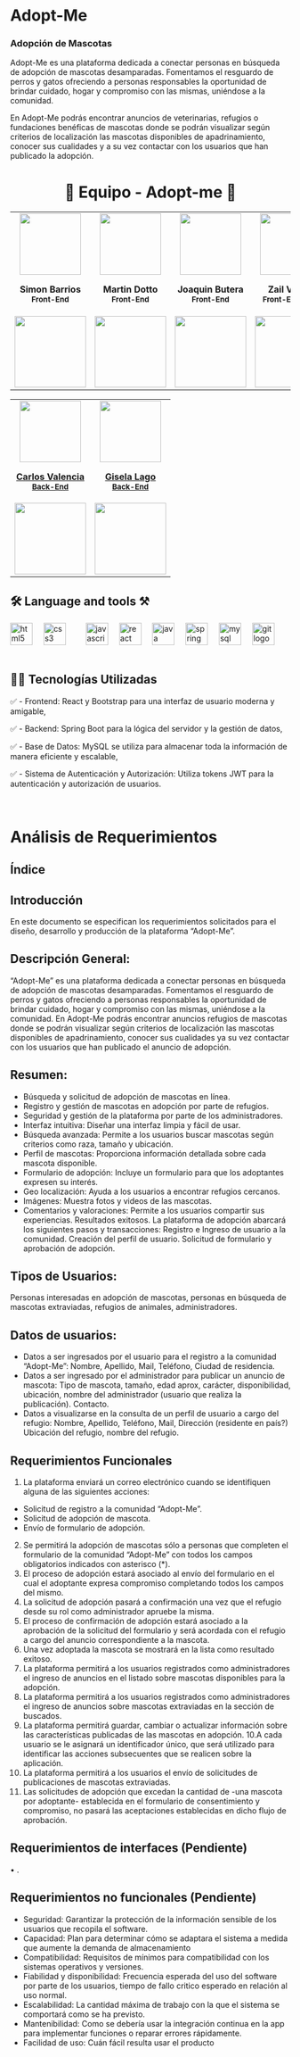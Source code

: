 

# Adopt-Me
### Adopción de Mascotas
Adopt-Me es una plataforma dedicada a conectar personas en búsqueda de adopción de mascotas desamparadas. Fomentamos el resguardo de perros y gatos ofreciendo a personas responsables la oportunidad de brindar cuidado, hogar y compromiso con las mismas, uniéndose a la comunidad.

En Adopt-Me podrás encontrar anuncios de veterinarias, refugios o fundaciones benéficas de mascotas donde se podrán visualizar según criterios de localización las mascotas disponibles de apadrinamiento, conocer sus cualidades y a su vez contactar con los usuarios que han publicado la adopción.



<h1 align='center'> 🐶 Equipo - Adopt-me  🐶 </h1>

<table align='center'>
  <tr>
    <td align='center'>
      <div>
        <a href="https://github.com/leandrofrossi" target="_blank" rel="author">
          <img width="110" src="https://media.licdn.com/dms/image/D4E03AQH_q_o2NeinSg/profile-displayphoto-shrink_800_800/0/1712893545803?e=1726099200&v=beta&t=52aA84F6jB7q0RW5arpttxBMxtp66QKkLWSCMQZRvJY"/>
        </a>
         <div>
          <h4 style="margin-top: 1rem;">Simon Barrios</br><small>Front-End</small></h4>
        </div>
        <div style='display: flex; flex-direction: column'>
          <a href="https://www.linkedin.com/in/simon-barrios" target="_blank">
            <img style='width:8rem' src="https://img.shields.io/badge/linkedin%20-%230077B5.svg?&style=for-the-badge&logo=linkedin&logoColor=white="/>
          </a>
        </div>
      </div>
    </td>
    <td align='center'>
      <div>
        <a href="https://github.com/Natsumychan" target="_blank" rel="author">
          <img width="110" src="https://media.licdn.com/dms/image/D4D35AQFFxnc2ahedNw/profile-framedphoto-shrink_800_800/0/1646770991759?e=1721271600&v=beta&t=eSV6WWKGM3Ercczknm4Oz8445kT-tFo7ofaoSh2TsN0"/>
        </a>
        <div>
          <h4 style="margin-top: 1rem;">Martin Dotto</br><small>Front-End</small></h4>
        <div>
        <div style='display: flex; flex-direction: column'>
         <a href="https://www.linkedin.com/in/martin-dotto/" target="_blank">
            <img style='width:8rem' src="https://img.shields.io/badge/linkedin%20-%230077B5.svg?&style=for-the-badge&logo=linkedin&logoColor=white="/>
          </a>
        </div>
      </div>
    </td>
    <td align='center'>
      <div>
        <a href="https://github.com/JornabeDV" target="_blank" rel="author">
          <img width="110" src="https://media.licdn.com/dms/image/D4D03AQGIIJ9FEVtT2Q/profile-displayphoto-shrink_200_200/0/1711487760825?e=1726099200&v=beta&t=E-wn8HCNAyMB9iSHDohH-nNbq1r1zFPOpxpBGnzaBdE"/>
        </a>
        <div>
          <h4 style="margin-top: 1rem;">Joaquin Butera</br><small>Front-End</small></h4>
        <div>
        <div style='display: flex; flex-direction: column'>
         <a href="https://www.linkedin.com/in/joaquin-butera-b8323020a" target="_blank">
            <img style='width:8rem' src="https://img.shields.io/badge/linkedin%20-%230077B5.svg?&style=for-the-badge&logo=linkedin&logoColor=white="/>
          </a>
        </div>
      </div>
    </td>
    <td align='center'>
      <div>
        <a href="https://github.com/patinoricar" target="_blank" rel="author" style="border:none">
          <img width="110" src="https://media.licdn.com/dms/image/C5603AQGycMWeI0y4xg/profile-displayphoto-shrink_800_800/0/1654084792808?e=1726099200&v=beta&t=z4x-PFhgbUcHO7damie4t9duCO2k4rj4HWenrPT51g0"/>
        </a>
        <div>
          <h4 style="margin-top: 1rem;">Zail Vegas</br><small>Front-End | PM </small></h4>
        </div>
        <div style='display: flex; flex-direction: column'>
         <a href="https://www.linkedin.com/in/zail-vegas-padron/" target="_blank">
            <img style='width:8rem' src="https://img.shields.io/badge/linkedin%20-%230077B5.svg?&style=for-the-badge&logo=linkedin&logoColor=white="/>
          </a>
        </div>
      </div>
    </td>
  </tr>
</table>

<table align='center'>
  <tr>
    <td align='center'>
      <div>
        <a href="https://github.com/MatiasNicolasAcevedo" target="_blank" rel="author">
          <img width="110" src="https://media.licdn.com/dms/image/D4E35AQEpKTSpnyjMyA/profile-framedphoto-shrink_200_200/0/1712721737600?e=1721275200&v=beta&t=3M7TSPqkfhCG3j6nzUE2kg9mXNwI8aVguexdHXLfHTE"/>
        </a>
        <a href="https://github.com/MatiasNicolasAcevedo" target="_blank" rel="author">
          <h4 style="margin-top: 1rem;">Carlos Valencia</br><small>Back-End</small></h4>
        </a>
        <div style='display: flex; flex-direction: column'>
          <a href="https://www.linkedin.com/in/carlos-valencia-mendez-90b6271a2/" target="_blank">
            <img style='width:8rem' src="https://img.shields.io/badge/linkedin%20-%230077B5.svg?&style=for-the-badge&logo=linkedin&logoColor=white="/>
          </a>
        </div>
      </div>
    </td>
    <td align='center'>
      <div>
        <a href="https://github.com/Full-Juan-Ortega" target="_blank" rel="author">
          <img width="110" src="https://media.licdn.com/dms/image/D4D35AQFx9sCyQzWppA/profile-framedphoto-shrink_200_200/0/1693315015530?e=1721275200&v=beta&t=tBBH3qhHjxak5t2sMOIpO2bjGWmelttdCiTBeq2beO4"/>
        </a>
        <a href="https://github.com/Full-Juan-Ortega" target="_blank" rel="author">
          <h4 style="margin-top: 1rem;">Gisela Lago</br><small>Back-End</small></h4>
        </a>
        <div style='display: flex; flex-direction: column'>
           <a href="https://www.linkedin.com/in/giselalago/" target="_blank">
            <img style='width:8rem' src="https://img.shields.io/badge/linkedin%20-%230077B5.svg?&style=for-the-badge&logo=linkedin&logoColor=white="/>
          </a>
        </div>
      </div>
    </td>
   
  </tr>
</table>

<h2 align="left">🛠 Language and tools ⚒ </h2>

<div align="left">
  <img src="https://cdn.jsdelivr.net/gh/devicons/devicon/icons/html5/html5-original.svg" height="40" alt="html5 logo"  />
  <img width="12" />
  <img src="https://cdn.jsdelivr.net/gh/devicons/devicon/icons/css3/css3-original.svg" height="40" alt="css3 logo"  />
  <img width="12" />
  <img width="12" />
  <img src="https://cdn.jsdelivr.net/gh/devicons/devicon/icons/javascript/javascript-original.svg" height="40" alt="javascript logo"  />
  <img width="12" />
  <img src="https://cdn.jsdelivr.net/gh/devicons/devicon/icons/react/react-original.svg" height="40" alt="react logo"  />
  <img width="12" />
  <img src="https://cdn.jsdelivr.net/gh/devicons/devicon/icons/java/java-original.svg" height="40" alt="java logo"  />
  <img width="12" />
  <img src="https://cdn.jsdelivr.net/gh/devicons/devicon/icons/spring/spring-original.svg" height="40" alt="spring logo"  />
  <img width="12" />
  <img src="https://cdn.jsdelivr.net/gh/devicons/devicon/icons/mysql/mysql-original.svg" height="40" alt="mysql logo"  />
  <img width="12" />
  <img src="https://cdn.jsdelivr.net/gh/devicons/devicon/icons/git/git-original.svg" height="40" alt="git logo"  />
  <img width="12" />
  
</div>

<br>

<h2> 👨‍💻 Tecnologías Utilizadas </h2>

✅ - Frontend: React y Bootstrap para una interfaz de usuario moderna y amigable, <br> 

✅ - Backend: Spring Boot para la lógica del servidor y la gestión de datos, <br> 

✅ - Base de Datos: MySQL se utiliza para almacenar toda la información de manera eficiente y escalable, <br> 

✅ - Sistema de Autenticación y Autorización: Utiliza tokens JWT para la autenticación y autorización de usuarios. <br>

<br>


# Análisis de Requerimientos
## Índice
## Introducción
En este documento se especifican los requerimientos solicitados para el diseño, desarrollo y producción
de la plataforma “Adopt-Me”.
## Descripción General:
“Adopt-Me” es una plataforma dedicada a conectar personas en búsqueda de adopción de mascotas
desamparadas. Fomentamos el resguardo de perros y gatos ofreciendo a personas responsables la
oportunidad de brindar cuidado, hogar y compromiso con las mismas, uniéndose a la comunidad.
En Adopt-Me podrás encontrar anuncios refugios de mascotas donde se podrán visualizar según criterios
de localización las mascotas disponibles de apadrinamiento, conocer sus cualidades ya su vez contactar
con los usuarios que han publicado el anuncio de adopción.
## Resumen:
- Búsqueda y solicitud de adopción de mascotas en línea.
- Registro y gestión de mascotas en adopción por parte de refugios.
- Seguridad y gestión de la plataforma por parte de los administradores.
- Interfaz intuitiva: Diseñar una interfaz limpia y fácil de usar.
- Búsqueda avanzada: Permite a los usuarios buscar mascotas según criterios como raza, tamaño y
ubicación.
- Perfil de mascotas: Proporciona información detallada sobre cada mascota disponible.
- Formulario de adopción: Incluye un formulario para que los adoptantes expresen su interés.
- Geo localización: Ayuda a los usuarios a encontrar refugios cercanos.
- Imágenes: Muestra fotos y videos de las mascotas.
- Comentarios y valoraciones: Permite a los usuarios compartir sus experiencias. Resultados exitosos.
La plataforma de adopción abarcará los siguientes pasos y transacciones: Registro e Ingreso de
usuario a la comunidad. Creación del perfil de usuario. Solicitud de formulario y aprobación de adopción.
## Tipos de Usuarios:
Personas interesadas en adopción de mascotas, personas en búsqueda de mascotas extraviadas,
refugios de animales, administradores.
## Datos de usuarios:
- Datos a ser ingresados por el usuario para el registro a la comunidad “Adopt-Me”: Nombre, Apellido,
Mail, Teléfono, Ciudad de residencia.
- Datos a ser ingresado por el administrador para publicar un anuncio de mascota: Tipo de mascota,
tamaño, edad aprox, carácter, disponibilidad, ubicación, nombre del administrador (usuario que
realiza la publicación). Contacto.
- Datos a visualizarse en la consulta de un perfil de usuario a cargo del refugio: Nombre, Apellido,
Teléfono, Mail, Dirección (residente en país?) Ubicación del refugio, nombre del refugio.
## Requerimientos Funcionales
1. La plataforma enviará un correo electrónico cuando se identifiquen alguna de las siguientes acciones:
- Solicitud de registro a la comunidad “Adopt-Me”.
- Solicitud de adopción de mascota.
- Envío de formulario de adopción.
2. Se permitirá la adopción de mascotas sólo a personas que completen el formulario de la comunidad
“Adopt-Me” con todos los campos obligatorios indicados con asterisco (*).
3. El proceso de adopción estará asociado al envío del formulario en el cual el adoptante expresa
compromiso completando todos los campos del mismo.
4. La solicitud de adopción pasará a confirmación una vez que el refugio desde su rol como
administrador apruebe la misma.
5. El proceso de confirmación de adopción estará asociado a la aprobación de la solicitud del formulario
y será acordada con el refugio a cargo del anuncio correspondiente a la mascota.
6. Una vez adoptada la mascota se mostrará en la lista como resultado exitoso.
7. La plataforma permitirá a los usuarios registrados como administradores el ingreso de anuncios en el
listado sobre mascotas disponibles para la adopción.
8. La plataforma permitirá a los usuarios registrados como administradores el ingreso de anuncios sobre
mascotas extraviadas en la sección de buscados.
9. La plataforma permitirá guardar, cambiar o actualizar información sobre las características publicadas
de las mascotas en adopción.
10.A cada usuario se le asignará un identificador único, que será utilizado para identificar las acciones
subsecuentes que se realicen sobre la aplicación.
11. La plataforma permitirá a los usuarios el envío de solicitudes de publicaciones de mascotas
extraviadas.
12. Las solicitudes de adopción que excedan la cantidad de -una mascota por adoptante- establecida en
el formulario de consentimiento y compromiso, no pasará las aceptaciones establecidas en dicho flujo
de aprobación.
## Requerimientos de interfaces (Pendiente)
• .
## Requerimientos no funcionales (Pendiente)
- Seguridad: Garantizar la protección de la información sensible de los usuarios que recopila el
software.
- Capacidad: Plan para determinar cómo se adaptara el sistema a medida que aumente la demanda de
almacenamiento
- Compatibilidad: Requisitos de mínimos para compatibilidad con los sistemas operativos y versiones.
- Fiabilidad y disponibilidad: Frecuencia esperada del uso del software por parte de los usuarios, tiempo
de fallo critico esperado en relación al uso normal.
- Escalabilidad: La cantidad máxima de trabajo con la que el sistema se comportará como se ha
previsto.
- Mantenibilidad: Como se debería usar la integración continua en la app para implementar funciones o
reparar errores rápidamente.
- Facilidad de uso: Cuán fácil resulta usar el producto

